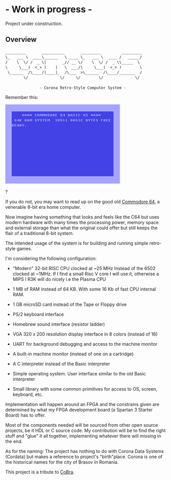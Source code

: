 #  - Work in progress -
Project under construction.


## Overview

```
_________       __________       _________         _________
\_   ___ \  ____\______   \ ____ \_   ___ \  ____ /   _____/
/    \  \/ /  _ \|       _// __ \/    \  \/ /  _ \\_____  \
\     \___(  <_> )    |   \  ___/\     \___(  <_> )        \
 \______  /\____/|____|_  /\___  >\______  /\____/_______  /
        \/              \/     \/        \/              \/

               - Corona Retro-Style Computer System -

```

Remember this:

![C64](C64.gif  "Animated C64 startup screen")

?

If you do not, you may want to read up on the good old [Commodore 64](https://en.wikipedia.org/wiki/Commodore_64), a venerable
8-bit era home computer.

Now imagine having something that looks and feels like the C64 but uses modern
hardware with many times the processing power, memory space and external
storage than what the original could offer but still keeps the flair of a traditional 8-bit system.

The intended usage of the system is for building and running simple retro-style games.

I'm considering the following configuration:

- "Modern" 32-bit RISC CPU clocked at ~25 MHz Instead of the 6502 clocked at ~1MHz.
If I find a small Risc V core I will use it, otherwise a MIPS I R3K will do nicely i.e
the Plasma CPU

- 1 MB of RAM instead  of 64 KB.  With some 16 Kb of fast CPU internal RAM.

- 1 GB microSD card instead of the Tape or Floppy drive

- PS/2 keyboard interface

- Homebrew sound interface (resistor ladder)

- VGA 320 x 200 resolution display interface in 8 colors (instead of 16)

- UART for background debugging and access to the machine monitor

- A built-in machine monitor (instead of one on a cartridge)

- A C interpreter instead of the Basic interpreter

- Simple operating system. User interface similar to the old Basic interpreter

- Small library with some common primitives for access to OS, screen, keyboard,  etc.

Implementation will happen around an FPGA and the constrains given are
determined by what my FPGA development board (a Spartan 3 Starter Board) has to offer.

Most of the components needed will be sourced from other open source projects, be it
HDL or C source code. My contribution will be to find the right stuff and "glue"
it all together, implementing whatever there will missing in the end.

As for the naming: The project has nothing to do with Corona Data Systems (Cordata)
but makes a reference to project's "birth"place. Corona is one of the historical names for
the city of Brasov in Romania.

This project is a tribute to [CoBra](http://cobrasov.com/CoBra%20Project/index.html).

